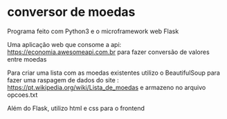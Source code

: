 # conversor de moedas
Programa feito com Python3 e o microframework web Flask

Uma aplicação web que consome a api: https://economia.awesomeapi.com.br para fazer conversão de valores entre moedas

Para criar uma lista com as moedas existentes utilizo o BeautifulSoup para fazer uma raspagem de dados do site : https://pt.wikipedia.org/wiki/Lista_de_moedas
e armazeno no arquivo opcoes.txt

Além do Flask, utilizo html e css para o frontend
